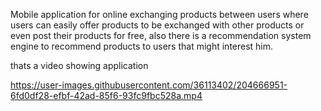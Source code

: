Mobile application for online exchanging products between users where users can easily offer products to be exchanged with other products or even post their products for free, also there is a recommendation system engine to recommend products to users that might interest him.

thats a video showing application

https://user-images.githubusercontent.com/36113402/204666951-6fd0df28-efbf-42ad-85f6-93fc9fbc528a.mp4

